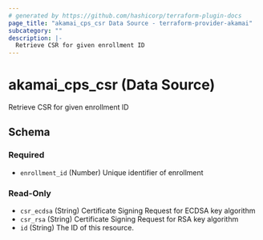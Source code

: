 ```yaml
---
# generated by https://github.com/hashicorp/terraform-plugin-docs
page_title: "akamai_cps_csr Data Source - terraform-provider-akamai"
subcategory: ""
description: |-
  Retrieve CSR for given enrollment ID
---
```


# akamai_cps_csr (Data Source)

Retrieve CSR for given enrollment ID



<!-- schema generated by tfplugindocs -->
## Schema

### Required

- `enrollment_id` (Number) Unique identifier of enrollment

### Read-Only

- `csr_ecdsa` (String) Certificate Signing Request for ECDSA key algorithm
- `csr_rsa` (String) Certificate Signing Request for RSA key algorithm
- `id` (String) The ID of this resource.
